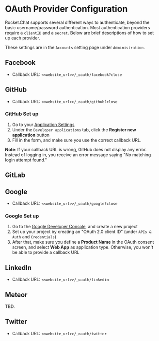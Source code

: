 # OAuth Provider Configuration

Rocket.Chat supports several different ways to authenticate, beyond the basic username/password authentication. Most authentication providers require a `clientID` and a `secret`. Below are brief descriptions of how to set up each provider.

These settings are in the `Accounts` setting page under `Administration`.

## Facebook

* Callback URL: `<<website_url>>/_oauth/facebook?close`

## GitHub

* Callback URL: `<<website_url>>/_oauth/github?close`

### GitHub Set up

1. Go to your [Application Settings](https://github.com/settings/applications)
2. Under the `Developer applications` tab, click the **Register new application** button
3. Fill in the form, and make sure you use the correct callback URL.

**Note**: If your callback URL is wrong, GitHub does not display any error. Instead of logging in, you receive an error message saying "No matching login attempt found."

## GitLab

## Google

* Callback URL: `<<website_url>>/_oauth/google?close`

### Google Set up

1. Go to the [Google Developer Console](https://console.developers.google.com), and create a new project
2. Set up your project by creating an "OAuth 2.0 client ID" \(under `APIs & Auth` and `Credentials`\)
3. After that, make sure you define a **Product Name** in the OAuth consent screen, and select **Web App** as application type. Otherwise, you won't be able to provide a callback URL

## LinkedIn

* Callback URL: `<<website_url>>/_oauth/linkedin`

## Meteor

TBD.

## Twitter

* Callback URL: `<<website_url>>/_oauth/twitter`

